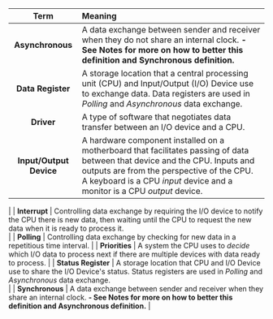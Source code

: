 |           Term           | Meaning                                                                                                                                                                                                                                |
| :----------------------: | :------------------------------------------------------------------------------------------------------------------------------------------------------------------------------------------------------------------------------------- |
|     **Asynchronous**     | A data exchange between sender and receiver when they do not share an internal clock. **- See Notes for more on how to better this definition and Synchronous definition.**                                                                                                                                                                                      |
|    **Data Register**     | A storage location that a central processing unit (CPU) and Input/Output (I/O) Device use to exchange data. Data registers are used in *Polling* and *Asynchronous* data exchange.                                                                                                           |
|       **Driver**         | A type of software that negotiates data transfer between an I/O device and a CPU.                                                                                                                                                                |
| **Input/Output Device**  | A hardware component installed on a motherboard that facilitates passing of data between that device and the CPU. Inputs and outputs are from the perspective of the CPU. A keyboard is a CPU *input* device and a monitor is a CPU *output* device. 
|
|      **Interrupt**       | Controlling data exchange by requiring the I/O device to notify the CPU there is new data, then waiting until the CPU to request the new data when it is ready to process it.                                                          
|
|       **Polling**        | Controlling data exchange by checking for new data in a repetitious time interval.                                                                                                                                                     |
|      **Priorities**      | A system the CPU uses to *decide* which I/O data to process next if there are multiple devices with data ready to process.                                                                                                                        |
|   **Status Register**    | A storage location that CPU and I/O Device use to share the I/O Device's status. Status registers are used in *Polling* and *Asynchronous* data exchange.                                                                                                     
|
|     **Synchronous**      | A data exchange between sender and receiver when they share an internal clock. **- See Notes for more on how to better this definition and Asynchronous definition.**                                                                                                                                                                                   |
